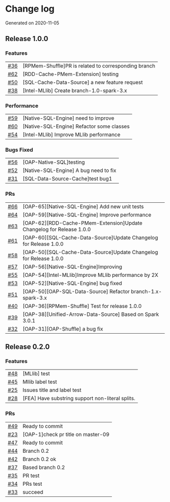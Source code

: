 # Change log
Generated on 2020-11-05

## Release 1.0.0

### Features
|||
|:---|:---|
|[#36](https://github.com/HongW2019/OAP-test/issues/36)|[RPMem-Shuffle]PR is related to corresponding branch|
|[#62](https://github.com/HongW2019/OAP-test/issues/62)|[RDD-Cache-PMem-Extension] testing|
|[#50](https://github.com/HongW2019/OAP-test/issues/50)|[SQL-Cache-Data-Source] a new feature request|
|[#38](https://github.com/HongW2019/OAP-test/issues/38)|[Intel-MLlib] Create branch-1.0-spark-3.x |

### Performance
|||
|:---|:---|
|[#59](https://github.com/HongW2019/OAP-test/issues/59)|[Native-SQL-Engine] need to improve |
|[#60](https://github.com/HongW2019/OAP-test/issues/60)|[Native-SQL-Engine] Refactor some classes|
|[#54](https://github.com/HongW2019/OAP-test/issues/54)|[Intel-MLlib] Improve MLlib performance|

### Bugs Fixed
|||
|:---|:---|
|[#56](https://github.com/HongW2019/OAP-test/issues/56)|[OAP-Native-SQL]testing|
|[#52](https://github.com/HongW2019/OAP-test/issues/52)|[Native-SQL-Engine] A bug need to fix|
|[#31](https://github.com/HongW2019/OAP-test/issues/31)|[SQL-Data-Source-Cache]test bug1|

### PRs
|||
|:---|:---|
|[#66](https://github.com/HongW2019/OAP-test/pull/66)|[OAP-65][Native-SQL-Engine] Add new unit tests|
|[#64](https://github.com/HongW2019/OAP-test/pull/64)| [OAP-59][Native-SQL-Engine] Improve performance|
|[#63](https://github.com/HongW2019/OAP-test/pull/63)|[OAP-62][RDD-Cache-PMem-Extension]Update Changelog for Release 1.0.0|
|[#61](https://github.com/HongW2019/OAP-test/pull/61)|[OAP-60][SQL-Cache-Data-Source]Update Changelog for Release 1.0.0|
|[#58](https://github.com/HongW2019/OAP-test/pull/58)|[OAP-50][SQL-Cache-Data-Source]Update Changelog for Release 1.0.0|
|[#57](https://github.com/HongW2019/OAP-test/pull/57)|[OAP-56][Native-SQL-Engine]Improving|
|[#55](https://github.com/HongW2019/OAP-test/pull/55)|[OAP-54][Intel-MLlib]Improve MLlib performance by 2X|
|[#53](https://github.com/HongW2019/OAP-test/pull/53)|[OAP-52][Native-SQL-Engine] bug fixed|
|[#51](https://github.com/HongW2019/OAP-test/pull/51)|[OAP-50][OAP-SQL-Data-Source] Refactor branch-1.x-spark-3.x|
|[#40](https://github.com/HongW2019/OAP-test/pull/40)|[OAP-36][RPMem-Shuffle] Test for release 1.0.0|
|[#39](https://github.com/HongW2019/OAP-test/pull/39)|[OAP-38][Unified-Arrow-Data-Source] Based on Spark 3.0.1|
|[#32](https://github.com/HongW2019/OAP-test/pull/32)|[OAP-31][OAP-Shuffle] a bug fix|

## Release 0.2.0

### Features
|||
|:---|:---|
|[#48](https://github.com/HongW2019/OAP-test/issues/48)|[MLlib] test|
|[#45](https://github.com/HongW2019/OAP-test/issues/45)|Mllib label test|
|[#25](https://github.com/HongW2019/OAP-test/issues/25)|Issues title and label test|
|[#28](https://github.com/HongW2019/OAP-test/issues/28)|[FEA] Have substring support non-literal splits.|

### PRs
|||
|:---|:---|
|[#49](https://github.com/HongW2019/OAP-test/pull/49)|Ready to commit|
|[#23](https://github.com/HongW2019/OAP-test/pull/23)|[OAP-1]check pr title on master-09|
|[#47](https://github.com/HongW2019/OAP-test/pull/47)|Ready to commit|
|[#44](https://github.com/HongW2019/OAP-test/pull/44)|Branch 0.2|
|[#42](https://github.com/HongW2019/OAP-test/pull/42)|Branch 0.2 ok|
|[#37](https://github.com/HongW2019/OAP-test/pull/37)|Based branch 0.2|
|[#35](https://github.com/HongW2019/OAP-test/pull/35)|PR test|
|[#34](https://github.com/HongW2019/OAP-test/pull/34)|PRs test|
|[#33](https://github.com/HongW2019/OAP-test/pull/33)|succeed|

